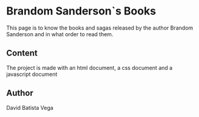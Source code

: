 # Brandom Sanderson`s Books

This page is to know the books and sagas released by the author Brandom Sanderson and in what order to read them.

## Content

The project is made with an html document, a css document and a javascript document

## Author

David Batista Vega